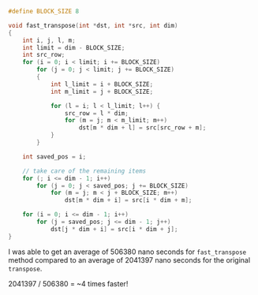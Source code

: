 ```c
#define BLOCK_SIZE 8

void fast_transpose(int *dst, int *src, int dim)
{
    int i, j, l, m;
    int limit = dim - BLOCK_SIZE;
    int src_row;
    for (i = 0; i < limit; i += BLOCK_SIZE)
        for (j = 0; j < limit; j += BLOCK_SIZE)
        {
            int l_limit = i + BLOCK_SIZE;
            int m_limit = j + BLOCK_SIZE;

            for (l = i; l < l_limit; l++) {
                src_row = l * dim;
                for (m = j; m < m_limit; m++)
                    dst[m * dim + l] = src[src_row + m];
            }
        }

    int saved_pos = i;

    // take care of the remaining items
    for (; i <= dim - 1; i++)
        for (j = 0; j < saved_pos; j += BLOCK_SIZE)
            for (m = j; m < j + BLOCK_SIZE; m++)
                dst[m * dim + i] = src[i * dim + m];

    for (i = 0; i <= dim - 1; i++)
        for (j = saved_pos; j <= dim - 1; j++)
            dst[j * dim + i] = src[i * dim + j];
}
```

I was able to get an average of 506380 nano seconds for `fast_transpose` method compared to an average of 2041397 nano seconds for the original `transpose`.

2041397 / 506380 = ~4 times faster!
